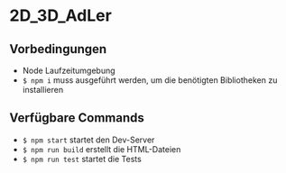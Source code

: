 # 2D_3D_AdLer

## Vorbedingungen

- Node Laufzeitumgebung
- `$ npm i` muss ausgeführt werden, um die benötigten Bibliotheken zu installieren

## Verfügbare Commands

- `$ npm start` startet den Dev-Server
- `$ npm run build` erstellt die HTML-Dateien
- `$ npm run test` startet die Tests
